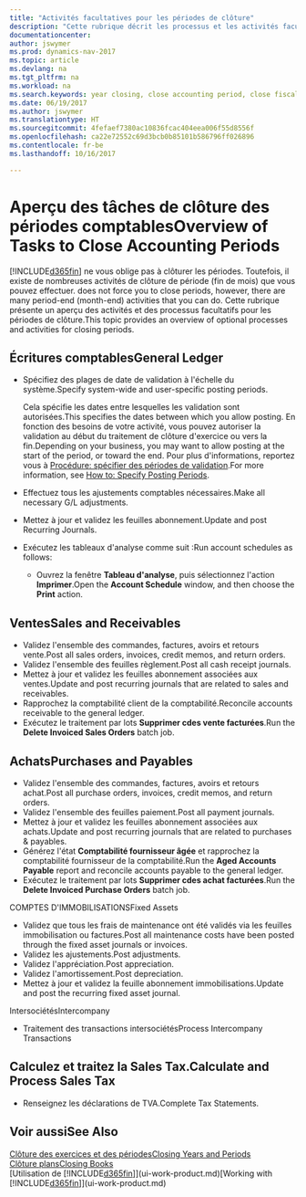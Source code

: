 ```yaml
---
title: "Activités facultatives pour les périodes de clôture"
description: "Cette rubrique décrit les processus et les activités facultatifs pour la clôture des périodes comptables dans Dynamics NAV."
documentationcenter: 
author: jswymer
ms.prod: dynamics-nav-2017
ms.topic: article
ms.devlang: na
ms.tgt_pltfrm: na
ms.workload: na
ms.search.keywords: year closing, close accounting period, close fiscal year, aging, creditor payments, vendor payments
ms.date: 06/19/2017
ms.author: jswymer
ms.translationtype: HT
ms.sourcegitcommit: 4fefaef7380ac10836fcac404eea006f55d8556f
ms.openlocfilehash: ca22e72552c69d3bcb0b85101b586796ff026896
ms.contentlocale: fr-be
ms.lasthandoff: 10/16/2017

---
```

# <a name="overview-of-tasks-to-close-accounting-periods"></a><span data-ttu-id="727b3-103">Aperçu des tâches de clôture des périodes comptables</span><span class="sxs-lookup"><span data-stu-id="727b3-103">Overview of Tasks to Close Accounting Periods</span></span>
[!INCLUDE[d365fin](includes/d365fin_md.md)]<span data-ttu-id="727b3-104"> ne vous oblige pas à clôturer les périodes. Toutefois, il existe de nombreuses activités de clôture de période (fin de mois) que vous pouvez effectuer.</span><span class="sxs-lookup"><span data-stu-id="727b3-104"> does not force you to close periods, however, there are many period-end (month-end) activities that you can do.</span></span> <span data-ttu-id="727b3-105">Cette rubrique présente un aperçu des activités et des processus facultatifs pour les périodes de clôture.</span><span class="sxs-lookup"><span data-stu-id="727b3-105">This topic provides an overview of optional processes and activities for closing periods.</span></span>  

## <a name="general-ledger"></a><span data-ttu-id="727b3-106">Écritures comptables</span><span class="sxs-lookup"><span data-stu-id="727b3-106">General Ledger</span></span>
* <span data-ttu-id="727b3-107">Spécifiez des plages de date de validation à l'échelle du système.</span><span class="sxs-lookup"><span data-stu-id="727b3-107">Specify system-wide and user-specific posting periods.</span></span>  

    <span data-ttu-id="727b3-108">Cela spécifie les dates entre lesquelles les validation sont autorisées.</span><span class="sxs-lookup"><span data-stu-id="727b3-108">This specifies the dates between which you allow posting.</span></span> <span data-ttu-id="727b3-109">En fonction des besoins de votre activité, vous pouvez autoriser la validation au début du traitement de clôture d'exercice ou vers la fin.</span><span class="sxs-lookup"><span data-stu-id="727b3-109">Depending on your business, you may want to allow posting at the start of the period, or toward the end.</span></span> <span data-ttu-id="727b3-110">Pour plus d'informations, reportez vous à [Procédure: spécifier des périodes de validation](finance-how-specify-posting-periods.md).</span><span class="sxs-lookup"><span data-stu-id="727b3-110">For more information, see [How to: Specify Posting Periods](finance-how-specify-posting-periods.md).</span></span>  
* <span data-ttu-id="727b3-111">Effectuez tous les ajustements comptables nécessaires.</span><span class="sxs-lookup"><span data-stu-id="727b3-111">Make all necessary G/L adjustments.</span></span>  
* <span data-ttu-id="727b3-112">Mettez à jour et validez les feuilles abonnement.</span><span class="sxs-lookup"><span data-stu-id="727b3-112">Update and post Recurring Journals.</span></span>  
  <!--* Process Consolidations-->
* <span data-ttu-id="727b3-113">Exécutez les tableaux d'analyse comme suit :</span><span class="sxs-lookup"><span data-stu-id="727b3-113">Run account schedules as follows:</span></span>  
  * <span data-ttu-id="727b3-114">Ouvrez la fenêtre **Tableau d'analyse**, puis sélectionnez l'action **Imprimer**.</span><span class="sxs-lookup"><span data-stu-id="727b3-114">Open the **Account Schedule** window, and then choose the **Print** action.</span></span>  

## <a name="sales-and-receivables"></a><span data-ttu-id="727b3-115">Ventes</span><span class="sxs-lookup"><span data-stu-id="727b3-115">Sales and Receivables</span></span>
* <span data-ttu-id="727b3-116">Validez l'ensemble des commandes, factures, avoirs et retours vente.</span><span class="sxs-lookup"><span data-stu-id="727b3-116">Post all sales orders, invoices, credit memos, and return orders.</span></span>  
* <span data-ttu-id="727b3-117">Validez l'ensemble des feuilles règlement.</span><span class="sxs-lookup"><span data-stu-id="727b3-117">Post all cash receipt journals.</span></span>  
* <span data-ttu-id="727b3-118">Mettez à jour et validez les feuilles abonnement associées aux ventes.</span><span class="sxs-lookup"><span data-stu-id="727b3-118">Update and post recurring journals that are related to sales and receivables.</span></span>  
* <span data-ttu-id="727b3-119">Rapprochez la comptabilité client de la comptabilité.</span><span class="sxs-lookup"><span data-stu-id="727b3-119">Reconcile accounts receivable to the general ledger.</span></span>  
* <span data-ttu-id="727b3-120">Exécutez le traitement par lots **Supprimer cdes vente facturées**.</span><span class="sxs-lookup"><span data-stu-id="727b3-120">Run the **Delete Invoiced Sales Orders** batch job.</span></span>  

## <a name="purchases-and-payables"></a><span data-ttu-id="727b3-121">Achats</span><span class="sxs-lookup"><span data-stu-id="727b3-121">Purchases and Payables</span></span>
* <span data-ttu-id="727b3-122">Validez l'ensemble des commandes, factures, avoirs et retours achat.</span><span class="sxs-lookup"><span data-stu-id="727b3-122">Post all purchase orders, invoices, credit memos, and return orders.</span></span>  
* <span data-ttu-id="727b3-123">Validez l'ensemble des feuilles paiement.</span><span class="sxs-lookup"><span data-stu-id="727b3-123">Post all payment journals.</span></span>  
* <span data-ttu-id="727b3-124">Mettez à jour et validez les feuilles abonnement associées aux achats.</span><span class="sxs-lookup"><span data-stu-id="727b3-124">Update and post recurring journals that are related to purchases & payables.</span></span>  
* <span data-ttu-id="727b3-125">Générez l'état **Comptabilité fournisseur âgée** et rapprochez la comptabilité fournisseur de la comptabilité.</span><span class="sxs-lookup"><span data-stu-id="727b3-125">Run the **Aged Accounts Payable** report and reconcile accounts payable to the general ledger.</span></span>  
* <span data-ttu-id="727b3-126">Exécutez le traitement par lots **Supprimer cdes achat facturées**.</span><span class="sxs-lookup"><span data-stu-id="727b3-126">Run the **Delete Invoiced Purchase Orders** batch job.</span></span>  

<span data-ttu-id="727b3-127">COMPTES D'IMMOBILISATIONS</span><span class="sxs-lookup"><span data-stu-id="727b3-127">Fixed Assets</span></span>
* <span data-ttu-id="727b3-128">Validez que tous les frais de maintenance ont été validés via les feuilles immobilisation ou factures.</span><span class="sxs-lookup"><span data-stu-id="727b3-128">Post all maintenance costs have been posted through the fixed asset journals or invoices.</span></span>
* <span data-ttu-id="727b3-129">Validez les ajustements.</span><span class="sxs-lookup"><span data-stu-id="727b3-129">Post adjustments.</span></span>
* <span data-ttu-id="727b3-130">Validez l'appréciation.</span><span class="sxs-lookup"><span data-stu-id="727b3-130">Post appreciation.</span></span>
* <span data-ttu-id="727b3-131">Validez l'amortissement.</span><span class="sxs-lookup"><span data-stu-id="727b3-131">Post depreciation.</span></span>
* <span data-ttu-id="727b3-132">Mettez à jour et validez la feuille abonnement immobilisations.</span><span class="sxs-lookup"><span data-stu-id="727b3-132">Update and post the recurring fixed asset journal.</span></span>

<span data-ttu-id="727b3-133">Intersociétés</span><span class="sxs-lookup"><span data-stu-id="727b3-133">Intercompany</span></span>
* <span data-ttu-id="727b3-134">Traitement des transactions intersociétés</span><span class="sxs-lookup"><span data-stu-id="727b3-134">Process Intercompany Transactions</span></span>

## <a name="calculate-and-process-sales-tax"></a><span data-ttu-id="727b3-135">Calculez et traitez la Sales Tax.</span><span class="sxs-lookup"><span data-stu-id="727b3-135">Calculate and Process Sales Tax</span></span>
* <span data-ttu-id="727b3-136">Renseignez les déclarations de TVA.</span><span class="sxs-lookup"><span data-stu-id="727b3-136">Complete Tax Statements.</span></span>  

## <a name="see-also"></a><span data-ttu-id="727b3-137">Voir aussi</span><span class="sxs-lookup"><span data-stu-id="727b3-137">See Also</span></span>
[<span data-ttu-id="727b3-138">Clôture des exercices et des périodes</span><span class="sxs-lookup"><span data-stu-id="727b3-138">Closing Years and Periods</span></span>](year-close-years-periods.md)  
[<span data-ttu-id="727b3-139">Clôture plans</span><span class="sxs-lookup"><span data-stu-id="727b3-139">Closing Books</span></span>](year-close-books.md)  
<span data-ttu-id="727b3-140">[Utilisation de [!INCLUDE[d365fin](includes/d365fin_md.md)]](ui-work-product.md)</span><span class="sxs-lookup"><span data-stu-id="727b3-140">[Working with [!INCLUDE[d365fin](includes/d365fin_md.md)]](ui-work-product.md)</span></span>

